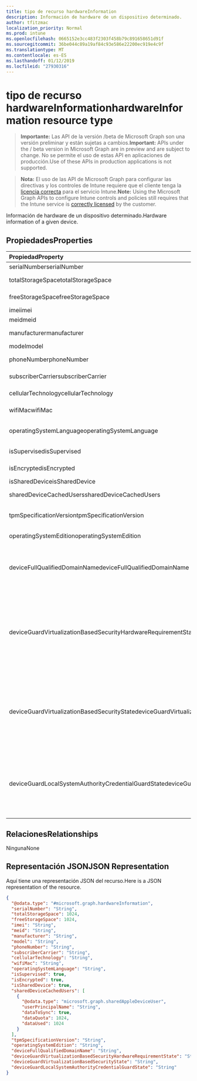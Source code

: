 ```yaml
---
title: tipo de recurso hardwareInformation
description: Información de hardware de un dispositivo determinado.
author: tfitzmac
localization_priority: Normal
ms.prod: intune
ms.openlocfilehash: 0665152e3cc483f2303f458b79c891658651d91f
ms.sourcegitcommit: 36be044c89a19af84c93e586e22200ec919e4c9f
ms.translationtype: MT
ms.contentlocale: es-ES
ms.lasthandoff: 01/12/2019
ms.locfileid: "27930316"
---
```

# <a name="hardwareinformation-resource-type"></a><span data-ttu-id="857a2-103">tipo de recurso hardwareInformation</span><span class="sxs-lookup"><span data-stu-id="857a2-103">hardwareInformation resource type</span></span>

> <span data-ttu-id="857a2-104">**Importante:** Las API de la versión /beta de Microsoft Graph son una versión preliminar y están sujetas a cambios.</span><span class="sxs-lookup"><span data-stu-id="857a2-104">**Important:** APIs under the / beta version in Microsoft Graph are in preview and are subject to change.</span></span> <span data-ttu-id="857a2-105">No se permite el uso de estas API en aplicaciones de producción.</span><span class="sxs-lookup"><span data-stu-id="857a2-105">Use of these APIs in production applications is not supported.</span></span>

> <span data-ttu-id="857a2-106">**Nota:** El uso de las API de Microsoft Graph para configurar las directivas y los controles de Intune requiere que el cliente tenga la [licencia correcta](https://go.microsoft.com/fwlink/?linkid=839381) para el servicio Intune.</span><span class="sxs-lookup"><span data-stu-id="857a2-106">**Note:** Using the Microsoft Graph APIs to configure Intune controls and policies still requires that the Intune service is [correctly licensed](https://go.microsoft.com/fwlink/?linkid=839381) by the customer.</span></span>

<span data-ttu-id="857a2-107">Información de hardware de un dispositivo determinado.</span><span class="sxs-lookup"><span data-stu-id="857a2-107">Hardware information of a given device.</span></span>
## <a name="properties"></a><span data-ttu-id="857a2-108">Propiedades</span><span class="sxs-lookup"><span data-stu-id="857a2-108">Properties</span></span>
|<span data-ttu-id="857a2-109">Propiedad</span><span class="sxs-lookup"><span data-stu-id="857a2-109">Property</span></span>|<span data-ttu-id="857a2-110">Tipo</span><span class="sxs-lookup"><span data-stu-id="857a2-110">Type</span></span>|<span data-ttu-id="857a2-111">Descripción</span><span class="sxs-lookup"><span data-stu-id="857a2-111">Description</span></span>|
|:---|:---|:---|
|<span data-ttu-id="857a2-112">serialNumber</span><span class="sxs-lookup"><span data-stu-id="857a2-112">serialNumber</span></span>|<span data-ttu-id="857a2-113">Cadena</span><span class="sxs-lookup"><span data-stu-id="857a2-113">String</span></span>|<span data-ttu-id="857a2-114">Número de serie.</span><span class="sxs-lookup"><span data-stu-id="857a2-114">Serial number.</span></span>|
|<span data-ttu-id="857a2-115">totalStorageSpace</span><span class="sxs-lookup"><span data-stu-id="857a2-115">totalStorageSpace</span></span>|<span data-ttu-id="857a2-116">Int64</span><span class="sxs-lookup"><span data-stu-id="857a2-116">Int64</span></span>|<span data-ttu-id="857a2-117">Espacio de almacenamiento total del dispositivo.</span><span class="sxs-lookup"><span data-stu-id="857a2-117">Total storage space of the device.</span></span>|
|<span data-ttu-id="857a2-118">freeStorageSpace</span><span class="sxs-lookup"><span data-stu-id="857a2-118">freeStorageSpace</span></span>|<span data-ttu-id="857a2-119">Int64</span><span class="sxs-lookup"><span data-stu-id="857a2-119">Int64</span></span>|<span data-ttu-id="857a2-120">Espacio de almacenamiento libre del dispositivo.</span><span class="sxs-lookup"><span data-stu-id="857a2-120">Free storage space of the device.</span></span>|
|<span data-ttu-id="857a2-121">imei</span><span class="sxs-lookup"><span data-stu-id="857a2-121">imei</span></span>|<span data-ttu-id="857a2-122">Cadena</span><span class="sxs-lookup"><span data-stu-id="857a2-122">String</span></span>|<span data-ttu-id="857a2-123">IMEI</span><span class="sxs-lookup"><span data-stu-id="857a2-123">IMEI</span></span>|
|<span data-ttu-id="857a2-124">meid</span><span class="sxs-lookup"><span data-stu-id="857a2-124">meid</span></span>|<span data-ttu-id="857a2-125">Cadena</span><span class="sxs-lookup"><span data-stu-id="857a2-125">String</span></span>|<span data-ttu-id="857a2-126">MEID</span><span class="sxs-lookup"><span data-stu-id="857a2-126">MEID</span></span>|
|<span data-ttu-id="857a2-127">manufacturer</span><span class="sxs-lookup"><span data-stu-id="857a2-127">manufacturer</span></span>|<span data-ttu-id="857a2-128">Cadena</span><span class="sxs-lookup"><span data-stu-id="857a2-128">String</span></span>|<span data-ttu-id="857a2-129">Fabricante del dispositivo.</span><span class="sxs-lookup"><span data-stu-id="857a2-129">Manufacturer of the device</span></span>|
|<span data-ttu-id="857a2-130">model</span><span class="sxs-lookup"><span data-stu-id="857a2-130">model</span></span>|<span data-ttu-id="857a2-131">Cadena</span><span class="sxs-lookup"><span data-stu-id="857a2-131">String</span></span>|<span data-ttu-id="857a2-132">Modelo del dispositivo.</span><span class="sxs-lookup"><span data-stu-id="857a2-132">Model of the device</span></span>|
|<span data-ttu-id="857a2-133">phoneNumber</span><span class="sxs-lookup"><span data-stu-id="857a2-133">phoneNumber</span></span>|<span data-ttu-id="857a2-134">Cadena</span><span class="sxs-lookup"><span data-stu-id="857a2-134">String</span></span>|<span data-ttu-id="857a2-135">Número de teléfono del dispositivo.</span><span class="sxs-lookup"><span data-stu-id="857a2-135">Phone number of the device</span></span>|
|<span data-ttu-id="857a2-136">subscriberCarrier</span><span class="sxs-lookup"><span data-stu-id="857a2-136">subscriberCarrier</span></span>|<span data-ttu-id="857a2-137">Cadena</span><span class="sxs-lookup"><span data-stu-id="857a2-137">String</span></span>|<span data-ttu-id="857a2-138">Operador de suscriptor del dispositivo</span><span class="sxs-lookup"><span data-stu-id="857a2-138">Subscriber carrier of the device</span></span>|
|<span data-ttu-id="857a2-139">cellularTechnology</span><span class="sxs-lookup"><span data-stu-id="857a2-139">cellularTechnology</span></span>|<span data-ttu-id="857a2-140">Cadena</span><span class="sxs-lookup"><span data-stu-id="857a2-140">String</span></span>|<span data-ttu-id="857a2-141">Tecnología de telefonía móvil del dispositivo</span><span class="sxs-lookup"><span data-stu-id="857a2-141">Cellular technology of the device</span></span>|
|<span data-ttu-id="857a2-142">wifiMac</span><span class="sxs-lookup"><span data-stu-id="857a2-142">wifiMac</span></span>|<span data-ttu-id="857a2-143">Cadena</span><span class="sxs-lookup"><span data-stu-id="857a2-143">String</span></span>|<span data-ttu-id="857a2-144">Dirección MAC de WiFi del dispositivo</span><span class="sxs-lookup"><span data-stu-id="857a2-144">WiFi MAC address of the device</span></span>|
|<span data-ttu-id="857a2-145">operatingSystemLanguage</span><span class="sxs-lookup"><span data-stu-id="857a2-145">operatingSystemLanguage</span></span>|<span data-ttu-id="857a2-146">Cadena</span><span class="sxs-lookup"><span data-stu-id="857a2-146">String</span></span>|<span data-ttu-id="857a2-147">Idioma del sistema operativo del dispositivo</span><span class="sxs-lookup"><span data-stu-id="857a2-147">Operating system language of the device</span></span>|
|<span data-ttu-id="857a2-148">isSupervised</span><span class="sxs-lookup"><span data-stu-id="857a2-148">isSupervised</span></span>|<span data-ttu-id="857a2-149">Booleano</span><span class="sxs-lookup"><span data-stu-id="857a2-149">Boolean</span></span>|<span data-ttu-id="857a2-150">Modo de supervisión del dispositivo</span><span class="sxs-lookup"><span data-stu-id="857a2-150">Supervised mode of the device</span></span>|
|<span data-ttu-id="857a2-151">isEncrypted</span><span class="sxs-lookup"><span data-stu-id="857a2-151">isEncrypted</span></span>|<span data-ttu-id="857a2-152">Booleano</span><span class="sxs-lookup"><span data-stu-id="857a2-152">Boolean</span></span>|<span data-ttu-id="857a2-153">Estado de cifrado del dispositivo</span><span class="sxs-lookup"><span data-stu-id="857a2-153">Encryption status of the device</span></span>|
|<span data-ttu-id="857a2-154">isSharedDevice</span><span class="sxs-lookup"><span data-stu-id="857a2-154">isSharedDevice</span></span>|<span data-ttu-id="857a2-155">Booleano</span><span class="sxs-lookup"><span data-stu-id="857a2-155">Boolean</span></span>|<span data-ttu-id="857a2-156">IPad compartida</span><span class="sxs-lookup"><span data-stu-id="857a2-156">Shared iPad</span></span>|
|<span data-ttu-id="857a2-157">sharedDeviceCachedUsers</span><span class="sxs-lookup"><span data-stu-id="857a2-157">sharedDeviceCachedUsers</span></span>|<span data-ttu-id="857a2-158">colección de [sharedAppleDeviceUser](../resources/intune-devices-sharedappledeviceuser.md)</span><span class="sxs-lookup"><span data-stu-id="857a2-158">[sharedAppleDeviceUser](../resources/intune-devices-sharedappledeviceuser.md) collection</span></span>|<span data-ttu-id="857a2-159">Todos los usuarios en el dispositivo de Apple compartido</span><span class="sxs-lookup"><span data-stu-id="857a2-159">All users on the shared Apple device</span></span>|
|<span data-ttu-id="857a2-160">tpmSpecificationVersion</span><span class="sxs-lookup"><span data-stu-id="857a2-160">tpmSpecificationVersion</span></span>|<span data-ttu-id="857a2-161">Cadena</span><span class="sxs-lookup"><span data-stu-id="857a2-161">String</span></span>|<span data-ttu-id="857a2-162">Cadena que especifica la versión de la especificación.</span><span class="sxs-lookup"><span data-stu-id="857a2-162">String that specifies the specification version.</span></span>|
|<span data-ttu-id="857a2-163">operatingSystemEdition</span><span class="sxs-lookup"><span data-stu-id="857a2-163">operatingSystemEdition</span></span>|<span data-ttu-id="857a2-164">Cadena</span><span class="sxs-lookup"><span data-stu-id="857a2-164">String</span></span>|<span data-ttu-id="857a2-165">Cadena que especifica la edición del sistema operativo.</span><span class="sxs-lookup"><span data-stu-id="857a2-165">String that specifies the OS edition.</span></span>|
|<span data-ttu-id="857a2-166">deviceFullQualifiedDomainName</span><span class="sxs-lookup"><span data-stu-id="857a2-166">deviceFullQualifiedDomainName</span></span>|<span data-ttu-id="857a2-167">Cadena</span><span class="sxs-lookup"><span data-stu-id="857a2-167">String</span></span>|<span data-ttu-id="857a2-168">Devuelve el nombre de dominio completo del dispositivo (si hay alguno).</span><span class="sxs-lookup"><span data-stu-id="857a2-168">Returns the fully qualified domain name of the device (if any).</span></span> <span data-ttu-id="857a2-169">Si el dispositivo no está unido a un dominio, devuelve una cadena vacía.</span><span class="sxs-lookup"><span data-stu-id="857a2-169">If the device is not domain-joined, it returns an empty string.</span></span> |
|<span data-ttu-id="857a2-170">deviceGuardVirtualizationBasedSecurityHardwareRequirementState</span><span class="sxs-lookup"><span data-stu-id="857a2-170">deviceGuardVirtualizationBasedSecurityHardwareRequirementState</span></span>|[<span data-ttu-id="857a2-171">deviceGuardVirtualizationBasedSecurityHardwareRequirementState</span><span class="sxs-lookup"><span data-stu-id="857a2-171">deviceGuardVirtualizationBasedSecurityHardwareRequirementState</span></span>](../resources/intune-devices-deviceguardvirtualizationbasedsecurityhardwarerequirementstate.md)|<span data-ttu-id="857a2-172">Estado de requisitos de hardware de seguridad basada en la virtualización.</span><span class="sxs-lookup"><span data-stu-id="857a2-172">Virtualization-based security hardware requirement status.</span></span> <span data-ttu-id="857a2-173">Los valores posibles son: `meetHardwareRequirements`, `secureBootRequired`, `dmaProtectionRequired`, `hyperVNotSupportedForGuestVM` y `hyperVNotAvailable`.</span><span class="sxs-lookup"><span data-stu-id="857a2-173">Possible values are: `meetHardwareRequirements`, `secureBootRequired`, `dmaProtectionRequired`, `hyperVNotSupportedForGuestVM`, `hyperVNotAvailable`.</span></span>|
|<span data-ttu-id="857a2-174">deviceGuardVirtualizationBasedSecurityState</span><span class="sxs-lookup"><span data-stu-id="857a2-174">deviceGuardVirtualizationBasedSecurityState</span></span>|[<span data-ttu-id="857a2-175">deviceGuardVirtualizationBasedSecurityState</span><span class="sxs-lookup"><span data-stu-id="857a2-175">deviceGuardVirtualizationBasedSecurityState</span></span>](../resources/intune-devices-deviceguardvirtualizationbasedsecuritystate.md)|<span data-ttu-id="857a2-176">Estado de la seguridad basada en la virtualización.</span><span class="sxs-lookup"><span data-stu-id="857a2-176">Virtualization-based security status.</span></span> <span data-ttu-id="857a2-177">.</span><span class="sxs-lookup"><span data-stu-id="857a2-177"></span></span> <span data-ttu-id="857a2-178">Los valores posibles son: `running`, `rebootRequired`, `require64BitArchitecture`, `notLicensed`, `notConfigured`, `doesNotMeetHardwareRequirements` y `other`.</span><span class="sxs-lookup"><span data-stu-id="857a2-178">Possible values are: `running`, `rebootRequired`, `require64BitArchitecture`, `notLicensed`, `notConfigured`, `doesNotMeetHardwareRequirements`, `other`.</span></span>|
|<span data-ttu-id="857a2-179">deviceGuardLocalSystemAuthorityCredentialGuardState</span><span class="sxs-lookup"><span data-stu-id="857a2-179">deviceGuardLocalSystemAuthorityCredentialGuardState</span></span>|[<span data-ttu-id="857a2-180">deviceGuardLocalSystemAuthorityCredentialGuardState</span><span class="sxs-lookup"><span data-stu-id="857a2-180">deviceGuardLocalSystemAuthorityCredentialGuardState</span></span>](../resources/intune-devices-deviceguardlocalsystemauthoritycredentialguardstate.md)|<span data-ttu-id="857a2-181">Estado de guard de credencial de autoridad del sistema (LSA) local.</span><span class="sxs-lookup"><span data-stu-id="857a2-181">Local System Authority (LSA) credential guard status.</span></span> <span data-ttu-id="857a2-182">.</span><span class="sxs-lookup"><span data-stu-id="857a2-182"></span></span> <span data-ttu-id="857a2-183">Los valores posibles son: `running`, `rebootRequired`, `notLicensed`, `notConfigured` y `virtualizationBasedSecurityNotRunning`.</span><span class="sxs-lookup"><span data-stu-id="857a2-183">Possible values are: `running`, `rebootRequired`, `notLicensed`, `notConfigured`, `virtualizationBasedSecurityNotRunning`.</span></span>|

## <a name="relationships"></a><span data-ttu-id="857a2-184">Relaciones</span><span class="sxs-lookup"><span data-stu-id="857a2-184">Relationships</span></span>
<span data-ttu-id="857a2-185">Ninguna</span><span class="sxs-lookup"><span data-stu-id="857a2-185">None</span></span>
## <a name="json-representation"></a><span data-ttu-id="857a2-186">Representación JSON</span><span class="sxs-lookup"><span data-stu-id="857a2-186">JSON Representation</span></span>
<span data-ttu-id="857a2-187">Aquí tiene una representación JSON del recurso.</span><span class="sxs-lookup"><span data-stu-id="857a2-187">Here is a JSON representation of the resource.</span></span>
<!-- {
  "blockType": "resource",
  "@odata.type": "microsoft.graph.hardwareInformation"
}
-->
``` json
{
  "@odata.type": "#microsoft.graph.hardwareInformation",
  "serialNumber": "String",
  "totalStorageSpace": 1024,
  "freeStorageSpace": 1024,
  "imei": "String",
  "meid": "String",
  "manufacturer": "String",
  "model": "String",
  "phoneNumber": "String",
  "subscriberCarrier": "String",
  "cellularTechnology": "String",
  "wifiMac": "String",
  "operatingSystemLanguage": "String",
  "isSupervised": true,
  "isEncrypted": true,
  "isSharedDevice": true,
  "sharedDeviceCachedUsers": [
    {
      "@odata.type": "microsoft.graph.sharedAppleDeviceUser",
      "userPrincipalName": "String",
      "dataToSync": true,
      "dataQuota": 1024,
      "dataUsed": 1024
    }
  ],
  "tpmSpecificationVersion": "String",
  "operatingSystemEdition": "String",
  "deviceFullQualifiedDomainName": "String",
  "deviceGuardVirtualizationBasedSecurityHardwareRequirementState": "String",
  "deviceGuardVirtualizationBasedSecurityState": "String",
  "deviceGuardLocalSystemAuthorityCredentialGuardState": "String"
}
```





